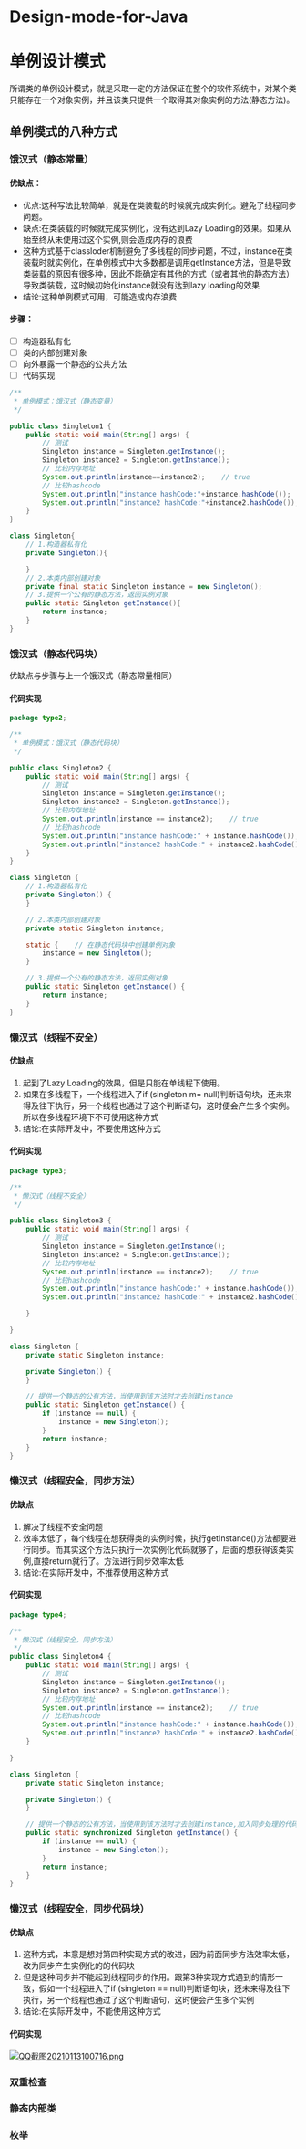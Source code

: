 # Design-mode-for-Java

# 单例设计模式

​	所谓类的单例设计模式，就是采取一定的方法保证在整个的软件系统中，对某个类只能存在一个对象实例，并且该类只提供一个取得其对象实例的方法(静态方法)。

## 单例模式的八种方式

### 饿汉式（静态常量）

#### 优缺点：

- 优点:这种写法比较简单，就是在类装载的时候就完成实例化。避免了线程同步问题。
- 缺点:在类装载的时候就完成实例化，没有达到Lazy Loading的效果。如果从始至终从未使用过这个实例,则会造成内存的浪费
- 这种方式基于classloder机制避免了多线程的同步问题，不过，instance在类装载时就实例化，在单例模式中大多数都是调用getInstance方法，但是导致类装载的原因有很多种，因此不能确定有其他的方式（或者其他的静态方法）导致类装载，这时候初始化instance就没有达到lazy loading的效果
- 结论:这种单例模式可用，可能造成内存浪费

#### 步骤：

- [ ] 构造器私有化
- [ ] 类的内部创建对象
- [ ] 向外暴露一个静态的公共方法
- [ ] 代码实现

```java
/**
 * 单例模式：饿汉式（静态变量）
 */

public class Singleton1 {
    public static void main(String[] args) {
        // 测试
        Singleton instance = Singleton.getInstance();
        Singleton instance2 = Singleton.getInstance();
        // 比较内存地址
        System.out.println(instance==instance2);    // true
        // 比较hashcode
        System.out.println("instance hashCode:"+instance.hashCode());   // instance hashCode:460141958
        System.out.println("instance2 hashCode:"+instance2.hashCode()); // instance2 hashCode:460141958
    }
}

class Singleton{
    // 1.构造器私有化
    private Singleton(){

    }
    // 2.本类内部创建对象
    private final static Singleton instance = new Singleton();
    // 3.提供一个公有的静态方法，返回实例对象
    public static Singleton getInstance(){
        return instance;
    }
}
```

### 饿汉式（静态代码块）

优缺点与步骤与上一个饿汉式（静态常量相同）

#### 代码实现

```java
package type2;

/**
 * 单例模式：饿汉式（静态代码块）
 */

public class Singleton2 {
    public static void main(String[] args) {
        // 测试
        Singleton instance = Singleton.getInstance();
        Singleton instance2 = Singleton.getInstance();
        // 比较内存地址
        System.out.println(instance == instance2);    // true
        // 比较hashcode
        System.out.println("instance hashCode:" + instance.hashCode());   // instance hashCode:460141958
        System.out.println("instance2 hashCode:" + instance2.hashCode()); // instance2 hashCode:460141958
    }
}

class Singleton {
    // 1.构造器私有化
    private Singleton() {
    }

    // 2.本类内部创建对象
    private static Singleton instance;

    static {    // 在静态代码块中创建单例对象
        instance = new Singleton();
    }

    // 3.提供一个公有的静态方法，返回实例对象
    public static Singleton getInstance() {
        return instance;
    }
}
```

### 懒汉式（线程不安全）

#### 优缺点

1. 起到了Lazy Loading的效果，但是只能在单线程下使用。
2. 如果在多线程下，一个线程进入了if (singleton m= null)判断语句块，还未来得及往下执行，另一个线程也通过了这个判断语句，这时便会产生多个实例。所以在多线程环境下不可使用这种方式
3. 结论:在实际开发中，不要使用这种方式

#### 代码实现

```java
package type3;

/**
 * 懒汉式（线程不安全）
 */

public class Singleton3 {
    public static void main(String[] args) {
        // 测试
        Singleton instance = Singleton.getInstance();
        Singleton instance2 = Singleton.getInstance();
        // 比较内存地址
        System.out.println(instance == instance2);    // true
        // 比较hashcode
        System.out.println("instance hashCode:" + instance.hashCode());   // instance hashCode:460141958
        System.out.println("instance2 hashCode:" + instance2.hashCode()); // instance2 hashCode:460141958

    }

}

class Singleton {
    private static Singleton instance;

    private Singleton() {
    }

    // 提供一个静态的公有方法，当使用到该方法时才去创建instance
    public static Singleton getInstance() {
        if (instance == null) {
            instance = new Singleton();
        }
        return instance;
    }
}

```

### 懒汉式（线程安全，同步方法）

#### 优缺点

1. 解决了线程不安全问题
2. 效率太低了，每个线程在想获得类的实例时候，执行getInstance()方法都要进行同步。而其实这个方法只执行一次实例化代码就够了，后面的想获得该类实例,直接return就行了。方法进行同步效率太低
3. 结论:在实际开发中，不推荐使用这种方式

#### 代码实现

```java
package type4;

/**
 * 懒汉式（线程安全，同步方法）
 */
public class Singleton4 {
    public static void main(String[] args) {
        // 测试
        Singleton instance = Singleton.getInstance();
        Singleton instance2 = Singleton.getInstance();
        // 比较内存地址
        System.out.println(instance == instance2);    // true
        // 比较hashcode
        System.out.println("instance hashCode:" + instance.hashCode());   // instance hashCode:460141958
        System.out.println("instance2 hashCode:" + instance2.hashCode()); // instance2 hashCode:460141958
    }

}

class Singleton {
    private static Singleton instance;

    private Singleton() {
    }

    // 提供一个静态的公有方法，当使用到该方法时才去创建instance,加入同步处理的代码，解决线程安全问题
    public static synchronized Singleton getInstance() {
        if (instance == null) {
            instance = new Singleton();
        }
        return instance;
    }
}
```



### 懒汉式（线程安全，同步代码块）

#### 优缺点

1. 这种方式，本意是想对第四种实现方式的改进，因为前面同步方法效率太低，改为同步产生实例化的的代码块
2. 但是这种同步并不能起到线程同步的作用。跟第3种实现方式遇到的情形一致，假如一个线程进入了if (singleton == null)判断语句块，还未来得及往下执行，另一个线程也通过了这个判断语句，这时便会产生多个实例
3. 结论:在实际开发中，不能使用这种方式

#### 代码实现

<a href="https://sm.ms/image/yRaxGnCAZ7uPoJe" target="_blank"><img src="https://i.loli.net/2021/01/13/yRaxGnCAZ7uPoJe.png" alt="QQ截图20210113100716.png"></a>



### 双重检查



### 静态内部类

### 枚举